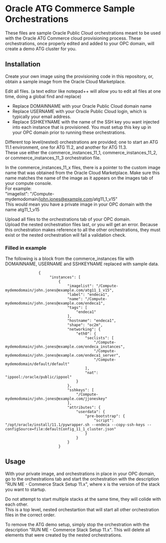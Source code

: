 # Oracle ATG Commerce Sample Orchestrations

These files are sample Oracle Public Cloud orchestrations meant to be used with the Oracle ATG Commerce cloud provisioning process.
These orchestrations, once properly edited and added to your OPC domain, will create a demo ATG cluster for you.

## Installation

Create your own image using the provisioning code in this repository, or, obtain a sample image from the Oracle Cloud Marketplace.

Edit all files. (a text editor like notepad++ will allow you to edit all files at one time, doing a global find and replace)
* Replace DOMAINNAME with your Oracle Public Cloud domain name
* Replace USERNAME with your Oracle Public Cloud login, which is typically your email address.
* Replace SSHKEYNAME with the name of the SSH key you want injected into each instance that is provisioned. You must setup this key up in your OPC domain prior to running these orchestrations.

Different top level(nested) orchestrations are provided; one to start an ATG 11.1 environment, one for ATG 11.2, and another for ATG 11.3.  
These use either the commerce_instances_11_1, commerce_instances_11_2, or commerce_instances_11_3 orchestration file.  

In the commerce_instances_11_x files, there is a pointer to the custom image name that was obtained from the Oracle Cloud Marketplace. Make sure this name matches the name of the image as it appears on the images tab of your compute console.  
For example:  
"imagelist": "/Compute-mydemodomain/john.jones@example.com/atg11_1_v15"  
This would mean you have a private image in your OPC domain with the name atg11_1_v15  

Upload all files to the orchestrations tab of your OPC domain.  
Upload the nested orchestration files last, or you will get an error. Because this orchestration makes reference to all the other orchestrations, they must exist or the nested orchestration will fail a validation check.  

### Filled in example
The following is a block from the commerce_instances file with DOMAINNAME, USERNAME and SSHKEYNAME replaced with sample data.
```
               {
                    "instances": [
                        {
                            "imagelist": "/Compute-mydemodomain/john.jones@example.com/atg11_1_v15",
                            "label": "endeca1",
                            "name": "/Compute-mydemodomain/john.jones@example.com/endeca1",
                            "tags": [
                                "endeca1"
                            ],
                            "hostname": "endeca1",
                            "shape": "oc2m",
                            "networking": {
                                "eth0": {
                                    "seclists": [
                                        "/Compute-mydemodomain/john.jones@example.com/endeca_instances",
                                        "/Compute-mydemodomain/john.jones@example.com/endeca1_server",
                                        "/Compute-mydemodomain/default/default"
                                    ],
                                    "nat": "ippool:/oracle/public/ippool"
                                }
                            },
                            "sshkeys": [
                                "/Compute-mydemodomain/john.jones@example.com/jjoneskey"
                            ],
                            "attributes": {
                                "userdata": {
                                    "pre-bootstrap": {
                                        "script": "/opt/oracle/install/11.1/pywrapper.sh --endeca --copy-ssh-keys --configSource=file:defaultConfig_11_1_cluster.json"
                                    }
                                }
                            }
                        }
```

## Usage
With your private image, and orchestrations in place in your OPC domain, go to the orchestrations tab and start the orchestration with the description "RUN ME - Commerce Stack Setup 11.x", where x is the version of the stack you want to startup. 

Do not attempt to start multiple stacks at the same time, they will colide with each other.  
This is a top level, nested orchestartion that will start all other orchestration files in the correct order.

To remove the ATG demo setup, simply stop the orchestration with the description "RUN ME - Commerce Stack Setup 11.x". This will delete all elements that were created by the nested orchestrations.
